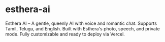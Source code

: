 # esthera-ai
Esthera AI – A gentle, queenly AI with voice and romantic chat. Supports Tamil, Telugu, and English. Built with Esthera's photo, speech, and private mode. Fully customizable and ready to deploy via Vercel.
